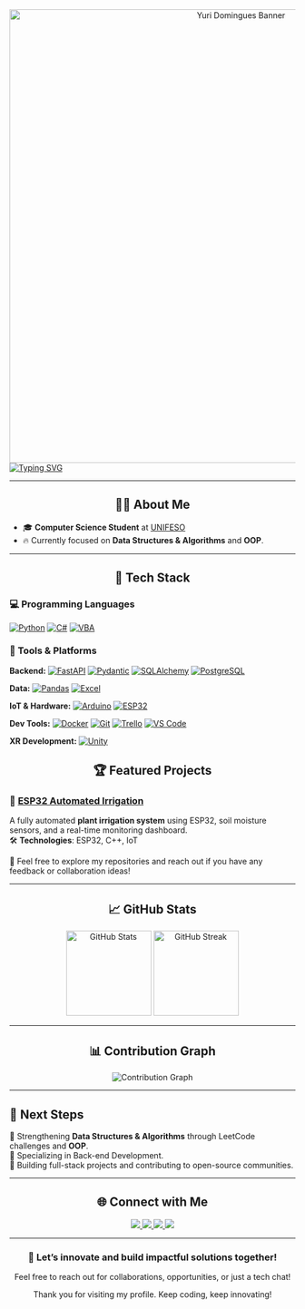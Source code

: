 <div align="center">
  <img src="https://i.imgur.com/QxWn3Ce.png" alt="Yuri Domingues Banner" width="800px" />
</div>

<a href="https://git.io/typing-svg">
  <img src="https://readme-typing-svg.demolab.com?font=Fira+Code&size=25&pause=1000&center=true&vCenter=true&width=500&height=40&lines=Software+Engineer;Lifelong+Learner" alt="Typing SVG" />
</a>

---

<h2 align="center">🙋‍♂️ About Me</h2>

- 🎓 **Computer Science Student** at [UNIFESO](https://www.unifeso.edu.br)   
- 🔥 Currently focused on **Data Structures & Algorithms** and **OOP**.

---

<h2 align="center">🚀 Tech Stack</h2>

### 💻 Programming Languages
[![Python](https://img.shields.io/badge/Python-3776AB?style=flat-square&logo=python&logoColor=white)](https://www.python.org/)
[![C#](https://img.shields.io/badge/C%23-239120?style=flat-square&logo=c-sharp&logoColor=white)](https://docs.microsoft.com/en-us/dotnet/csharp/)
[![VBA](https://img.shields.io/badge/VBA-867DB1?style=flat-square&logo=microsoft&logoColor=white)](https://learn.microsoft.com/en-us/office/vba/api/overview/)

### 🔧 Tools & Platforms

**Backend:** 
[![FastAPI](https://img.shields.io/badge/FastAPI-009688?style=flat-square&logo=fastapi&logoColor=white)](https://fastapi.tiangolo.com/)
[![Pydantic](https://img.shields.io/badge/Pydantic-E92063?style=flat-square&logo=pydantic&logoColor=white)](https://docs.pydantic.dev/)
[![SQLAlchemy](https://img.shields.io/badge/SQLAlchemy-D71F00?style=flat-square&logo=sqlalchemy&logoColor=white)](https://www.sqlalchemy.org/)
[![PostgreSQL](https://img.shields.io/badge/PostgreSQL-336791?style=flat-square&logo=postgresql&logoColor=white)](https://www.postgresql.org/)

**Data:** 
[![Pandas](https://img.shields.io/badge/Pandas-150458?style=flat-square&logo=pandas&logoColor=white)](https://pandas.pydata.org/)
[![Excel](https://img.shields.io/badge/Excel-217346?style=flat-square&logo=microsoft-excel&logoColor=white)](https://www.microsoft.com/microsoft-365/excel)

**IoT & Hardware:** 
[![Arduino](https://img.shields.io/badge/Arduino-00979D?style=flat-square&logo=arduino&logoColor=white)](https://www.arduino.cc/)
[![ESP32](https://img.shields.io/badge/ESP32-4C8C2D?style=flat-square&logo=espressif&logoColor=white)](https://www.espressif.com/)

**Dev Tools:** 
[![Docker](https://img.shields.io/badge/Docker-2496ED?style=flat-square&logo=docker&logoColor=white)](https://www.docker.com/)
[![Git](https://img.shields.io/badge/Git-F05032?style=flat-square&logo=git&logoColor=white)](https://git-scm.com/)
[![Trello](https://img.shields.io/badge/Trello-0052CC?style=flat-square&logo=trello&logoColor=white)](https://trello.com/)
[![VS Code](https://img.shields.io/badge/VS%20Code-007ACC?style=flat-square&logo=visual-studio-code&logoColor=white)](https://code.visualstudio.com/)

**XR Development:** 
[![Unity](https://img.shields.io/badge/Unity-000000?style=flat-square&logo=unity&logoColor=white)](https://unity.com/)


<h2 align="center">🏆 Featured Projects</h2>

### 🌱 [ESP32 Automated Irrigation](https://github.com/yuridomingues/ESP32_Automated_Irrigation)
A fully automated **plant irrigation system** using ESP32, soil moisture sensors, and a real-time monitoring dashboard.  
🛠 **Technologies**: ESP32, C++, IoT

🚀 Feel free to explore my repositories and reach out if you have any feedback or collaboration ideas!

---

<h2 align="center">📈 GitHub Stats</h2>

<div align="center">
  <img src="https://github-readme-stats.vercel.app/api?username=yuridomingues&theme=github_dark&hide_border=true&show_icons=true" alt="GitHub Stats" height="150" />
  <img src="https://github-readme-streak-stats.herokuapp.com/?user=yuridomingues&theme=github-dark-blue&hide_border=true" alt="GitHub Streak" height="150" />
</div>

---

<h2 align="center">📊 Contribution Graph</h2>

<div align="center">
  <img src="https://github-readme-activity-graph.vercel.app/graph?username=yuridomingues&theme=github-dark&hide_border=true" alt="Contribution Graph" />
</div>

---

## 🎯 Next Steps
🔹 Strengthening **Data Structures & Algorithms** through LeetCode challenges and **OOP**.  
🔹 Specializing in Back-end Development.  
🔹 Building full-stack projects and contributing to open-source communities.  

---

<h2 align="center">🌐 Connect with Me</h2>

<div align="center">
  <a href="https://www.linkedin.com/in/domingues-yuri/" target="_blank">
    <img src="https://img.shields.io/badge/LinkedIn-0077B5?style=for-the-badge&logo=linkedin&logoColor=white" />
  </a>
  <a href="https://instagram.com/dominguesyuri_" target="_blank">
    <img src="https://img.shields.io/badge/-Instagram-%23E4405F?style=for-the-badge&logo=instagram&logoColor=white" />
  </a>
  <a href="https://discord.com/users/1325894782857379981" target="_blank">
    <img src="https://img.shields.io/badge/Discord-7289DA?style=for-the-badge&logo=discord&logoColor=white" />
  </a>
  <a href="mailto:yuridomingues.contato@gmail.com">
    <img src="https://img.shields.io/badge/-Gmail-%23333?style=for-the-badge&logo=gmail&logoColor=white" />
  </a>
</div>

---

<h3 align="center">🚀 Let’s innovate and build impactful solutions together!</h3>
<p align="center">Feel free to reach out for collaborations, opportunities, or just a tech chat!</p>
<p align="center">Thank you for visiting my profile. Keep coding, keep innovating!</p>
